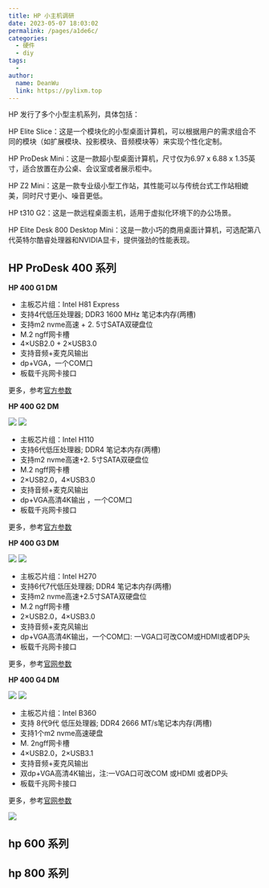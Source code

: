 ```yaml
---
title: HP 小主机调研
date: 2023-05-07 18:03:02
permalink: /pages/a1de6c/
categories:
  - 硬件
  - diy
tags:
  - 
author: 
  name: DeanWu
  link: https://pylixm.top
---
```


HP 发行了多个小型主机系列，具体包括：

HP Elite Slice：这是一个模块化的小型桌面计算机，可以根据用户的需求组合不同的模块（如扩展模块、投影模块、音频模块等）来实现个性化定制。

HP ProDesk Mini：这是一款超小型桌面计算机，尺寸仅为6.97 x 6.88 x 1.35英寸，适合放置在办公桌、会议室或者展示柜中。

HP Z2 Mini：这是一款专业级小型工作站，其性能可以与传统台式工作站相媲美，同时尺寸更小、噪音更低。

HP t310 G2：这是一款远程桌面主机，适用于虚拟化环境下的办公场景。

HP Elite Desk 800 Desktop Mini：这是一款小巧的商用桌面计算机，可选配第八代英特尔酷睿处理器和NVIDIA显卡，提供强劲的性能表现。

## HP ProDesk 400 系列

**HP 400 G1 DM**

- 主板芯片组：Intel H81 Express
- 支持4代低压处理器; DDR3 1600 MHz 笔记本内存(两槽) 
- 支持m2 nvme高速 + 2. 5寸SATA双硬盘位
- M.2 ngff网卡槽
- 4×USB2.0 + 2×USB3.0
- 支持音频+麦克风输出
- dp+VGA，一个COM口
- 板载千兆网卡接口

更多，参考[官方参数](https://support.hp.com/cn-zh/product/hp-prodesk-400-g1-desktop-mini-pc/7519860/document/c04568302)

**HP 400 G2 DM**

![](/img/hp400g2-f.png)
![](/img/hp400g2-b.png)

- 主板芯片组：Intel H110
- 支持6代低压处理器; DDR4 笔记本内存(两槽) 
- 支持m2 nvme高速+2. 5寸SATA双硬盘位
- M.2 ngff网卡槽
- 2×USB2.0，4×USB3.0
- 支持音频+麦克风输出
- dp+VGA高清4K输出 ，一个COM口
- 板载千兆网卡接口

更多，参考[官方参数](https://support.hp.com/cn-zh/product/hp-prodesk-400-g2-desktop-mini-pc/7638316/document/c04864998#AbT2)

**HP 400 G3 DM**

![](/img/hp400g3-f.png)
![](/img/hp400g3-b.png)

- 主板芯片组：Intel H270
- 支持6代7代低压处理器; DDR4 笔记本内存(两槽)
- 支持m2 nvme高速+2.5寸SATA双硬盘位
- M.2 ngff网卡槽
- 2×USB2.0，4×USB3.0
- 支持音频+麦克风输出
- dp+VGA高清4K输出，一个COM口: 一VGA口可改COM或HDMI或者DP头
- 板载千兆网卡接口

更多，参考[官网参数](https://support.hp.com/cn-zh/product/hp-prodesk-400-g3-desktop-mini-pc/15287510/document/c05366418#AbT1)

**HP 400 G4 DM**

![](/img/hp400g4-f.jpeg)
![](/img/hp400g4-b.webp)

- 主板芯片组：Intel B360
- 支持 8代9代 低压处理器; DDR4 2666 MT/s笔记本内存(两槽)
- 支持1个m2 nvme高速硬盘
- M. 2ngff网卡槽
- 4×USB2.0，2×USB3.1
- 支持音频+麦克风输出
- 双dp+VGA高清4K输出，注:一VGA口可改COM 或HDMI 或者DP头
- 板载千兆网卡接口

更多，参考[官网参数](https://support.hp.com/cn-zh/product/hp-prodesk-400-g4-desktop-mini-pc/21351205/document/c06053608#AbT12)

![](/img/hp400-n.jpeg)





## hp 600 系列 


## hp 800 系列


